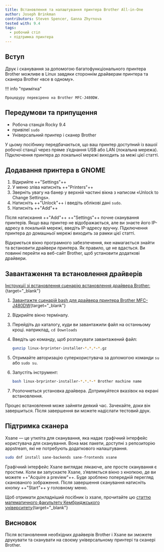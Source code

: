 ```yaml
---
title: Встановлення та налаштування принтера Brother All-in-One
author: Joseph Brinkman
contributors: Steven Spencer, Ganna Zhyrnova
tested with: 9.4
tags:
  - робочий стіл
  - підтримка принтера
---
```


## Вступ

Друк і сканування за допомогою багатофункціонального принтера Brother можливе в Linux завдяки стороннім драйверам принтера та сканера Brother «все в одному».

!!! info "примітка"

```
Процедуру перевірено на Brother MFC-J480DW.
```

## Передумови та припущення

- Робоча станція Rocky 9.4
- привілеї `sudo`
- Універсальний принтер і сканер Brother

У цьому посібнику передбачається, що ваш принтер доступний із вашої робочої станції через пряме з’єднання USB або LAN (локальна мережа). Підключення принтера до локальної мережі виходить за межі цієї статті.

## Додавання принтера в GNOME

1. Відкрийте ++"Settings"++
2. У меню зліва натисніть ++"Printers"++
3. Зверніть увагу на банер у верхній частині вікна з написом «Unlock to Change Settings».
4. Натисніть ++"Unlock"++ і введіть облікові дані `sudo`.
5. Натисніть ++"Add"++

Після натискання ++"Add"++ ++"Settings"++ почне сканування принтерів. Якщо ваш принтер не відображається, але ви знаєте його IP-адресу в локальній мережі, введіть IP-адресу вручну. Підключення принтера до домашньої мережі виходить за рамки цієї статті.

Відкриється вікно програмного забезпечення, яке намагається знайти та встановити драйвери принтера. Як правило, це не вдасться. Ви повинні перейти на веб-сайт Brother, щоб установити додаткові драйвери.

## Завантаження та встановлення драйверів

[Інструкції зі встановлення сценарію встановлення драйвера Brother:](https://support.brother.com/g/b/downloadlist.aspx?\&c=us\&lang=en\&prod=mfcj480dw_us_eu_as\&os=127){target="_blank"}

1. [Завантажте сценарій bash для драйвера принтера Brother MFC-J480DW](https://support.brother.com/g/b/downloadtop.aspx?c=us\&lang=en\&prod=mfcj480dw_us_eu_as){target="_blank"}

2. Відкрийте вікно терміналу.

3. Перейдіть до каталогу, куди ви завантажили файл на останньому кроці. наприклад, `cd Downloads`

4. Введіть цю команду, щоб розпакувати завантажений файл:

   ```bash
   gunzip linux-brprinter-installer-*.*.*-*.gz
   ```

5. Отримайте авторизацію суперкористувача за допомогою команди `su` або `sudo su`.

6. Запустіть інструмент:

   ```bash
   bash linux-brprinter-installer-*.*.*-* Brother machine name
   ```

7. Розпочнеться установка драйвера. Дотримуйтеся вказівок на екрані встановлення.

Процес встановлення може зайняти деякий час. Зачекайте, доки він завершиться. Після завершення ви можете надіслати тестовий друк.

## Підтримка сканера

Xsane — це утиліта для сканування, яка надає графічний інтерфейс користувача для сканування. Вона має пакети, доступні з репозиторію appstream, які не потребують додаткового налаштування.

```bash
sudo dnf install sane-backends sane-frontends xsane
```

Графічний інтерфейс Xsane виглядає лякаюче, але просте сканування є простим. Коли ви запускаєте Xsane, з’являється вікно з кнопкою, де ви можете ++"Acquire a preview"++. Буде зроблено попередній перегляд сканованого зображення. Після завершення сканування натисніть кнопку ++"Start"++ у головному меню.

Щоб отримати докладніший посібник із xsane, прочитайте цю [статтю математичного факультету Кембриджського університету](https://www.maths.cam.ac.uk/computing/printing/xsane){target="_blank"}

## Висновок

Після встановлення необхідних драйверів Brother і Xsane ви зможете друкувати та сканувати на своєму універсальному принтері та сканері Brother.
